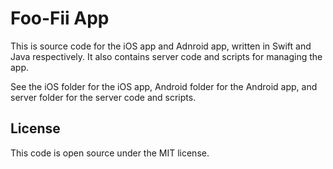 # Foo-Fii App

This is source code for the iOS app and Adnroid app, written in Swift and Java respectively.
It also contains server code and scripts for managing the app.

See the iOS folder for the iOS app, Android folder for the Android app, and server folder for
the server code and scripts.

## License
This code is open source under the MIT license.
